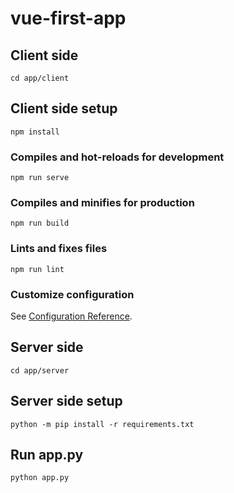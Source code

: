 # vue-first-app


## Client side
```
cd app/client
```

## Client side setup
```
npm install
```

### Compiles and hot-reloads for development
```
npm run serve
```

### Compiles and minifies for production
```
npm run build
```

### Lints and fixes files
```
npm run lint
```

### Customize configuration
See [Configuration Reference](https://cli.vuejs.org/config/).




## Server side
```
cd app/server
```

## Server side setup
```
python -m pip install -r requirements.txt
```

## Run app.py
```
python app.py
```

